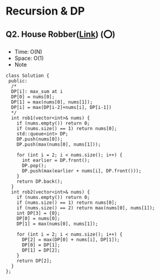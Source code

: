 # Recursion & DP

## Q2. House Robber([Link](https://leetcode.com/problems/house-robber/)) (:o:)

- Time: O(N)
- Space: O(1)
- Note <br/> 
```cpp#include <queue>
class Solution {
 public:
  /*
  DP[i]: max_sum at i
  DP[0] = nums[0];
  DP[1] = max(nums[0], nums[1]);
  DP[i] = max(DP[i-2]+nums[i], DP[i-1])
  */
  int rob1(vector<int>& nums) {
    if (nums.empty()) return 0;
    if (nums.size() == 1) return nums[0];
    std::queue<int> DP;
    DP.push(nums[0]);
    DP.push(max(nums[0], nums[1]));

    for (int i = 2; i < nums.size(); i++) {
      int earlier = DP.front();
      DP.pop();
      DP.push(max(earlier + nums[i], DP.front()));
    }
    return DP.back();
  }
  int rob2(vector<int>& nums) {
    if (nums.empty()) return 0;
    if (nums.size() == 1) return nums[0];
    if (nums.size() == 2) return max(nums[0], nums[1]);
    int DP[3] = {0};
    DP[0] = nums[0];
    DP[1] = max(nums[0], nums[1]);

    for (int i = 2; i < nums.size(); i++) {
      DP[2] = max(DP[0] + nums[i], DP[1]);
      DP[0] = DP[1];
      DP[1] = DP[2];
    }
    return DP[2];
  }
};
```
